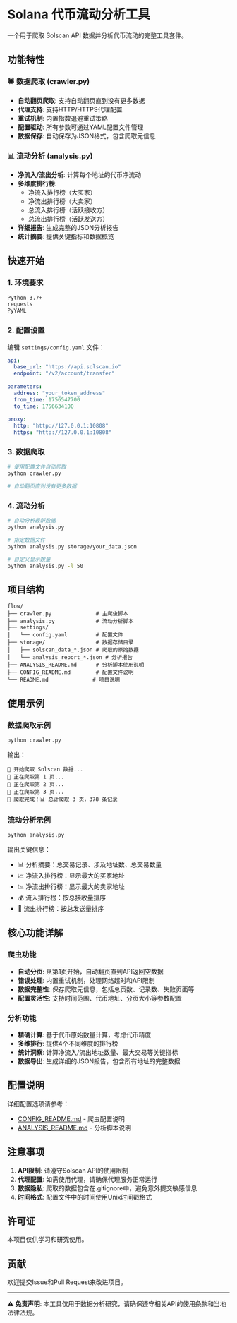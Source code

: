 # Solana 代币流动分析工具

一个用于爬取 Solscan API 数据并分析代币流动的完整工具套件。

## 功能特性

### 🕷️ 数据爬取 (crawler.py)
- **自动翻页爬取**: 支持自动翻页直到没有更多数据
- **代理支持**: 支持HTTP/HTTPS代理配置
- **重试机制**: 内置指数退避重试策略
- **配置驱动**: 所有参数可通过YAML配置文件管理
- **数据保存**: 自动保存为JSON格式，包含爬取元信息

### 📊 流动分析 (analysis.py)
- **净流入/流出分析**: 计算每个地址的代币净流动
- **多维度排行榜**: 
  - 净流入排行榜（大买家）
  - 净流出排行榜（大卖家）
  - 总流入排行榜（活跃接收方）
  - 总流出排行榜（活跃发送方）
- **详细报告**: 生成完整的JSON分析报告
- **统计摘要**: 提供关键指标和数据概览

## 快速开始

### 1. 环境要求
```bash
Python 3.7+
requests
PyYAML
```

### 2. 配置设置
编辑 `settings/config.yaml` 文件：
```yaml
api:
  base_url: "https://api.solscan.io"
  endpoint: "/v2/account/transfer"
  
parameters:
  address: "your_token_address"
  from_time: 1756547700
  to_time: 1756634100
  
proxy:
  http: "http://127.0.0.1:10808"
  https: "http://127.0.0.1:10808"
```

### 3. 数据爬取
```bash
# 使用配置文件自动爬取
python crawler.py

# 自动翻页直到没有更多数据
```

### 4. 流动分析
```bash
# 自动分析最新数据
python analysis.py

# 指定数据文件
python analysis.py storage/your_data.json

# 自定义显示数量
python analysis.py -l 50
```

## 项目结构

```
flow/
├── crawler.py              # 主爬虫脚本
├── analysis.py             # 流动分析脚本
├── settings/
│   └── config.yaml         # 配置文件
├── storage/                # 数据存储目录
│   ├── solscan_data_*.json # 爬取的原始数据
│   └── analysis_report_*.json # 分析报告
├── ANALYSIS_README.md      # 分析脚本使用说明
├── CONFIG_README.md        # 配置文件说明
└── README.md              # 项目说明
```

## 使用示例

### 数据爬取示例
```bash
python crawler.py
```
输出：
```
🚀 开始爬取 Solscan 数据...
📄 正在爬取第 1 页...
📄 正在爬取第 2 页...
📄 正在爬取第 3 页...
🎉 爬取完成！📊 总计爬取 3 页，378 条记录
```

### 流动分析示例
```bash
python analysis.py
```
输出关键信息：
- 📊 分析摘要：总交易记录、涉及地址数、总交易数量
- 📈 净流入排行榜：显示最大的买家地址
- 📉 净流出排行榜：显示最大的卖家地址
- 💰 流入排行榜：按总接收量排序
- 💸 流出排行榜：按总发送量排序

## 核心功能详解

### 爬虫功能
- **自动分页**: 从第1页开始，自动翻页直到API返回空数据
- **错误处理**: 内置重试机制，处理网络超时和API限制
- **数据完整性**: 保存爬取元信息，包括总页数、记录数、失败页面等
- **配置灵活性**: 支持时间范围、代币地址、分页大小等参数配置

### 分析功能
- **精确计算**: 基于代币原始数量计算，考虑代币精度
- **多维排行**: 提供4个不同维度的排行榜
- **统计洞察**: 计算净流入/流出地址数量、最大交易等关键指标
- **数据导出**: 生成详细的JSON报告，包含所有地址的完整数据

## 配置说明

详细配置选项请参考：
- [CONFIG_README.md](CONFIG_README.md) - 爬虫配置说明
- [ANALYSIS_README.md](ANALYSIS_README.md) - 分析脚本说明

## 注意事项

1. **API限制**: 请遵守Solscan API的使用限制
2. **代理配置**: 如需使用代理，请确保代理服务正常运行
3. **数据隐私**: 爬取的数据包含在.gitignore中，避免意外提交敏感信息
4. **时间格式**: 配置文件中的时间使用Unix时间戳格式

## 许可证

本项目仅供学习和研究使用。

## 贡献

欢迎提交Issue和Pull Request来改进项目。

---

**⚠️ 免责声明**: 本工具仅用于数据分析研究，请确保遵守相关API的使用条款和当地法律法规。
